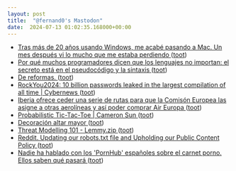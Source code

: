 ```yaml
---
layout: post
title:  "@fernand0's Mastodon"
date:  2024-07-13 01:02:35.168000+00:00
---
```

*  [Tras más de 20 años usando Windows, me acabé pasando a Mac. Un mes después vi lo mucho que me estaba perdiendo ](https://www.genbeta.com/a-fondo/20-anos-usando-windows-me-acabe-pasando-a-mac-mes-despues-vi-mucho-que-me-estaba-perdiend) ([toot](https://mastodon.social/@fernand0/112776482335448159))
*  [Por qué muchos programadores dicen que los lenguajes no importan: el secreto está en el pseudocódigo y la sintaxis ](https://www.genbeta.com/desarrollo/que-muchos-programadores-dicen-que-lenguajes-no-importan-secreto-esta-pseudocodigo-sintaxi) ([toot](https://mastodon.social/@fernand0/112774706839243790))
*  [De reformas. ](https://avecesunafoto.wordpress.com/2024/07/12/de-reformas) ([toot](https://mastodon.social/@fernand0/112774674263918904))
*  [RockYou2024: 10 billion passwords leaked in the largest compilation of all time \| Cybernews  ](https://cybernews.com/security/rockyou2024-largest-password-compilation-leak/) ([toot](https://mastodon.social/@fernand0/112774459800547595))
*  [Iberia ofrece ceder una serie de rutas para que la Comisón Europea las asigne a otras aerolíneas y así poder comprar Air Europa ](https://www.microsiervos.com/archivo/aerotrastorno/iberia-ofrece-rutas-comision-europea-comprar-air-europa.htm) ([toot](https://mastodon.social/@fernand0/112774260273723864))
*  [Probabilistic Tic-Tac-Toe \| Cameron Sun ](https://www.csun.io/2024/06/08/probabilistic-tic-tac-toe.htm) ([toot](https://mastodon.social/@fernand0/112773916053088999))
*  [Decoración altar mayor ](https://www.flickr.com/photos/fernand0/53817364349) ([toot](https://mastodon.social/@fernand0/112773293914379940))
*  [Threat Modelling 101 - Lemmy.zip ](https://lemmy.zip/post/1868934) ([toot](https://mastodon.social/@fernand0/112773197931441884))
*  [Reddit. Updating our robots.txt file and Upholding our Public Content Policy   ](https://www.reddit.com/r/redditdev/comments/1doc3pt/updating_our_robotstxt_file_and_upholding_our/) ([toot](https://mastodon.social/@fernand0/112773006557528445))
*  [Nadie ha hablado con los 'PornHub' españoles sobre el carnet porno. Ellos saben qué pasará ](https://www.elconfidencial.com/tecnologia/2024-07-06/nadie-ha-hablado-con-los-pornhub-espanoles-sobre-el-carnet-del-gobierno-ellos-saben-que-pasara_3917201) ([toot](https://mastodon.social/@fernand0/112772778404987890))
